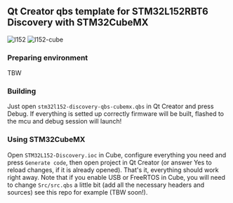 ## Qt Creator qbs template for STM32L152RBT6 Discovery with STM32CubeMX

![l152](https://cloud.githubusercontent.com/assets/6066470/14405181/ac848a5e-fe91-11e5-9d2d-791e734469f1.png)
![l152-cube](https://cloud.githubusercontent.com/assets/6066470/14405212/517421fa-fe92-11e5-92e6-faf09bb96f70.png)

### Preparing environment
TBW

### Building
Just open `stm32l152-discovery-qbs-cubemx.qbs` in Qt Creator and press Debug. If everything is setted up correctly firmware will be built, flashed to the mcu and debug session will launch!

### Using STM32CubeMX
Open `STM32L152-Discovery.ioc` in Cube, configure everything you need and press `Generate code`, then open project in Qt Creator (or answer Yes to reload changes, if it is already opened). That's it, everything should work right away. Note that if you enable USB or FreeRTOS in Cube, you will need to change `Src/src.qbs` a little bit (add all the necessary headers and sources) see this repo for example (TBW soon!).
